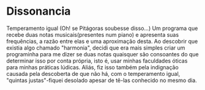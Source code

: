 # Dissonancia
Temperamento igual (Oh! se Pitágoras soubesse disso...)
Um programa que recebe duas notas musicais(presentes num piano) e apresenta suas frequências, a razão entre elas e uma aproximação desta. Ao descobrir que existia algo chamado "harmonia", decidi que era mais simples criar um programinha para me dizer se duas notas quaisquer são consoantes do que determinar isso por conta própria, isto é, usar minhas faculdades óticas para minhas práticas lúdicas. Aliás, fiz isso também pela indignação causada pela descoberta de que não há, com o temperamento igual, "quintas justas"-fiquei desolado apesar de tê-las conhecido no mesmo dia.
